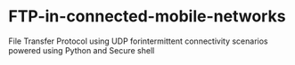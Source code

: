 # FTP-in-connected-mobile-networks
File Transfer Protocol using UDP forintermittent connectivity scenarios powered using Python and Secure shell
